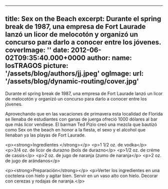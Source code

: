 
---
title: Sex on the Beach
excerpt: Durante el spring break de 1987, una empresa de Fort Laurade lanzó un licor de melocotón y organizó un concurso para darlo a conocer entre los jóvenes.
coverImage: ''
date: 2012-06-02T09:35:40.000+0000
author:
  name: losTRAGOS
  picture: '/assets/blog/authors/jj.jpeg'
ogImage:
  url: '/assets/blog/dynamic-routing/cover.jpg'
---
  Durante el spring break de 1987, una empresa de Fort Laurade lanzó un licor de melocotón y organizó un concurso para darlo a conocer entre los jóvenes.


Aprovechando que en las vacaciones de primavera esta localidad de Florida se llenaba de estudiantes con ganas de juerga ofreció 1000 dólares al bar que más licor vendiese. El barman Ted Pizio creó una mezcla que bautizó como Sex on the beach en honor a la fiesta, el sexo y el alcohol que llenaban ya las playas de Fort Laurade. 

&lt;p&gt;&lt;strong&gt;Ingredientes &lt;&#x2F;strong&gt;&lt;&#x2F;p&gt;
&lt;p&gt;1 1&#x2F;2 oz. de vodka&lt;&#x2F;p&gt;
&lt;p&gt;3&#x2F;4 oz. de licor de durazno (bols de durazno&lt;&#x2F;p&gt;
&lt;p&gt;1&#x2F;2 oz. de créme de cassis&lt;&#x2F;p&gt;
&lt;p&gt;2 oz. de jugo de naranja (zumo de naranja&lt;&#x2F;p&gt;
&lt;p&gt;2 oz. de jugo de arándanos&lt;&#x2F;p&gt;

&lt;p&gt;&lt;strong&gt;Preparación&lt;&#x2F;strong&gt;&lt;&#x2F;p&gt;
&lt;p&gt;Verter los ingredientes en una coctelera con hielo y agitar bien. Servir en un vaso alto con hielo. Decorar con cerezas y rodajas de naranja.&lt;&#x2F;p&gt;
